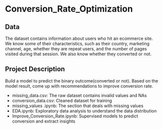 # Conversion_Rate_Optimization
## Data
The dataset contains information about users who hit an ecommerce site. We know some of their characteristics, such as their country, marketing channel, age, whether they are repeat users, and the number of pages visited during that session. We also know whether they converted or not.

## Project Description 
Build a model to predict the binary outcome(converted or not). Based on the model result, come up with recommendations to improve conversion rate.

- missing_data.csv: The raw dataset contains invalid values and NAs
- conversion_data.csv: Cleaned dataset for training 
- missing_values .ipynb: The section that deals with missing values 
- EDA.ipynb: Exploratory data analysis to understand the data distribution
- Improve_Conversion_Rate.ipynb: Supervised models to predict conversion and extract insights 

